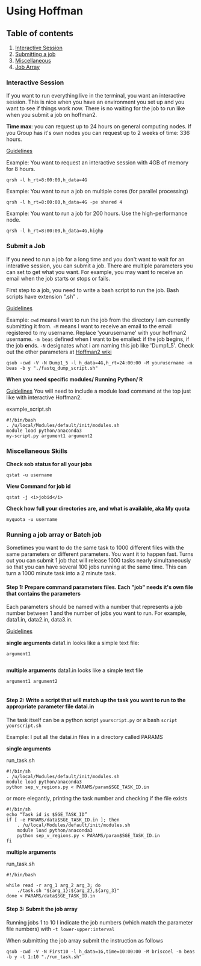 # <a name="hoffman">Using Hoffman </a>

## Table of contents
1. [Interactive Session](#qrsh)
2. [Submitting a job](#qsub)
3. [Miscellaneous](#misc)
4. [Job Array](#jobarray)


### <a name ="qrsh">Interactive Session</a>

If you want to run everything live in the terminal, you want an interactive session. This is nice when you have an environment you set up and you want to see if things work now. There is no waiting for the job to run like when you submit a job on hoffman2. 

**Time max**: you can request up to 24 hours on general computing nodes. If you Group has it's own nodes you can request up to 2 weeks of time: 336 hours.

[Guidelines](https://www.hoffman2.idre.ucla.edu/computing/interactive-session/)

Example: You want to request an interactive session with 4GB of memory for 8 hours.

```
qrsh -l h_rt=8:00:00,h_data=4G
```

Example: You want to run a job on multiple cores (for parallel processing)

```
qrsh -l h_rt=8:00:00,h_data=4G -pe shared 4
```

Example: You want to run a job for 200 hours. Use the high-performance node. 

```
qrsh -l h_rt=8:00:00,h_data=4G,highp
```

 


### <a name ="qsub">Submit a Job</a>


If you need to run a job for a long time and you don't want to wait for an interative session, you can submit a job. There are multiple parameters you can set to get what you want. For example, you may want to receive an email when the job starts or stops or fails.


First step to a job, you need to write a bash script to run the job. Bash scripts have extension ".sh" . 

[Guidelines](https://www.ccn.ucla.edu/wiki/index.php/Hoffman2:Submitting_Jobs)

Example: ```cwd``` means I want to run the job from the directory I am currently submitting it from. ```-M``` means I want to receive an email to the email registered to my username. Replace 'yourusername' with your hoffman2 username. ```-m beas``` defined when I want to be emailed: if the job **b**egins, if the job **e**nds. ```-N``` designates what i am naming this job like 'Dump1_5'. Check out the other parameters at [Hoffman2 wiki](https://www.ccn.ucla.edu/wiki/index.php/Hoffman2:Submitting_Jobs)


```{bash}
qsub -cwd -V -N Dump1_5 -l h_data=4G,h_rt=24:00:00 -M yourusername -m beas -b y "./fastq_dump_script.sh"
```

**When you need specific modules/ Running Python/ R** 

[Guidelines](https://www.hoffman2.idre.ucla.edu/computing/modules/#How_to_use_the_module_command_in_scripts_for_batch_execution)
You will need to include a module load command at the top just like with interactive Hoffman2.

example_script.sh

```
#!/bin/bash
. /u/local/Modules/default/init/modules.sh
module load python/anaconda3
my-script.py argument1 argument2
```


### <a name ="miscellaneous">Miscellaneous Skills</a>

**Check sob status for all your jobs**

```
qstat -u username
```


**View Command for job id**

```
qstat -j <i>jobid</i>
```

**Check how full your directories are, and what is available, aka My quota**

```
myquota -u username
```		

### <a name ="jobarray">Running a job array or Batch job</a>

Sometimes you want to do the same task to 1000 different files with the same parameters or different parameters. You want it to happen fast. Turns out you can submit 1 job that will release 1000 tasks nearly simultaneously so that you can have several 100 jobs running at the same time. This can turn a 1000 minute task into a 2 minute task. 
 
#### Step 1: Prepare command parameters files. Each "job" needs it's own file that contains the parameters

Each parameters should be named with a number that represents a job number between 1 and the number of jobs you want to run. For example, data1.in, data2.in, data3.in.

[Guidelines](https://www.hoffman2.idre.ucla.edu/computing/job_arrays/)

**single arguments**
data1.in looks like a simple text file:

```
argument1


```

**multiple arguments**
data1.in looks like a simple text file

```
argument1 argument2


```

#### Step 2: Write a script that will match up the task you want to run to the appropriate parameter file datai.in

The task itself can be a python script ```yourscript.py``` or a bash ```script yourscript.sh```

Example: I put all the datai.in files in a directory called PARAMS

**single arguments**

run_task.sh

```
#!/bin/sh
. /u/local/Modules/default/init/modules.sh
module load python/anaconda3
python sep_v_regions.py < PARAMS/param$SGE_TASK_ID.in
```

or more elegantly, printing the task number and checking if the file exists

```
#!/bin/sh
echo “Task id is $SGE_TASK_ID”
if [ -e PARAMS/data$SGE_TASK_ID.in ]; then
	. /u/local/Modules/default/init/modules.sh
	module load python/anaconda3
	python sep_v_regions.py < PARAMS/param$SGE_TASK_ID.in
fi
```



**multiple arguments**

run_task.sh

```
#!/bin/bash

while read -r arg_1 arg_2 arg_3; do 
    ./task.sh "${arg_1}:${arg_2},${arg_3}"
done < PARAMS/data$SGE_TASK_ID.in
```

#### Step 3: Submit the job array

Running jobs 1 to 10 I indicate the job numbers (which match the parameter file numbers) with ```-t lower-upper:interval```

When submitting the job array submit the instruction as follows
```
qsub -cwd -V -N First10 -l h_data=1G,time=10:00:00 -M briscoel -m beas -b y -t 1:10 "./run_task.sh"
```
